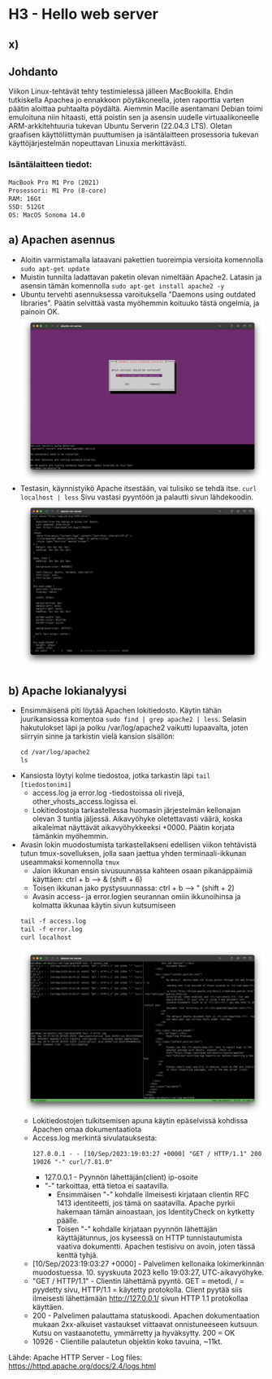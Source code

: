 # H3 - Hello web server

## x)


## Johdanto

Viikon Linux-tehtävät tehty testimielessä jälleen MacBookilla. Ehdin tutkiskella Apachea jo ennakkoon pöytäkoneella, joten raporttia varten päätin aloittaa puhtaalta pöydältä. Aiemmin Macille asentamani Debian toimi emuloituna niin hitaasti, että poistin sen ja asensin uudelle virtuaalikoneelle ARM-arkkitehtuuria tukevan Ubuntu Serverin (22.04.3 LTS). Oletan graafisen käyttöliittymän puuttumisen ja isäntälaitteen prosessoria tukevan käyttöjärjestelmän nopeuttavan Linuxia merkittävästi. 

### Isäntälaitteen tiedot:
    MacBook Pro M1 Pro (2021)
    Prosessori: M1 Pro (8-core)
    RAM: 16Gt
    SSD: 512Gt
    OS: MacOS Sonoma 14.0
    
## a) Apachen asennus

 - Aloitin varmistamalla lataavani pakettien tuoreimpia versioita komennolla ```sudo apt-get update```
 - Muistin tunnilta ladattavan paketin olevan nimeltään Apache2. Latasin ja asensin tämän komennolla ```sudo apt-get install apache2 -y```
 - Ubuntu tervehti asennuksessa varoituksella "Daemons using outdated libraries". Päätin selvittää vasta myöhemmin koituuko tästä ongelmia, ja painoin OK. ![Add item: outdated](img/ubuntu_outdated.png)
 - Testasin, käynnistyikö Apache itsestään, vai tulisiko se tehdä itse. ```curl localhost | less``` Sivu vastasi pyyntöön ja palautti sivun lähdekoodin. ![Add item: curl](img/ubuntu_curl.png)

## b) Apache lokianalyysi
 - Ensimmäisenä piti löytää Apachen lokitiedosto. Käytin tähän juurikansiossa komentoa ```sudo find | grep apache2 | less```. Selasin hakutulokset läpi ja polku /var/log/apache2 vaikutti lupaavalta, joten siirryin sinne ja tarkistin vielä kansion sisällön:
   ```
   cd /var/log/apache2
   ls
   ```
 - Kansiosta löytyi kolme tiedostoa, jotka tarkastin läpi ```tail [tiedostonimi]```
     - access.log ja error.log -tiedostoissa oli rivejä, other_vhosts_access.logissa ei.
     - Lokitiedostoja tarkastellessa huomasin järjestelmän kellonajan olevan 3 tuntia jäljessä. Aikavyöhyke oletettavasti väärä, koska aikaleimat näyttävät aikavyöhykkeeksi +0000. Päätin korjata tämänkin myöhemmin.
 - Avasin lokin muodostumista tarkastellakseni edellisen viikon tehtävistä tutun tmux-sovelluksen, jolla saan jaettua yhden terminaali-ikkunan useammaksi komennolla ```tmux```
   - Jaion ikkunan ensin sivusuunnassa kahteen osaan pikanäppäimiä käyttäen: ctrl + b -->  & (shift + 6)
   - Toisen ikkunan jako pystysuunnassa: ctrl + b --> " (shift + 2)
   - Avasin access- ja error.logien seurannan omiin ikkunoihinsa ja kolmatta ikkunaa käytin sivun kutsumiseen
    ```
    tail -f access.log
    tail -f error.log
    curl localhost
    ```
    ![Add file: tmux](img/ubuntu_tmux.png)
   - Lokitiedostojen tulkitsemisen apuna käytin epäselvissä kohdissa Apachen omaa dokumentaatiota
   - Access.log merkintä sivulatauksesta:
     ```
     127.0.0.1 - - [10/Sep/2023:19:03:27 +0000] "GET / HTTP/1.1" 200 19026 "-" curl/7.81.0"
     ```
       - 127.0.0.1 - Pyynnön lähettäjän(client) ip-osoite 
       - "-" tarkoittaa, että tietoa ei saatavilla.
         - Ensimmäisen "-" kohdalle ilmeisesti kirjataan clientin RFC 1413 identiteetti, jos tämä on saatavilla. Apache pyrkii hakemaan tämän ainoastaan, jos IdentityCheck on kytketty päälle.
         - Toisen "-" kohdalle kirjataan pyynnön lähettäjän käyttäjätunnus, jos kyseessä on HTTP tunnistautumista vaativa dokumentti. Apachen testisivu on avoin, joten tässä kenttä tyhjä.
    - [10/Sep/2023:19:03:27 +0000] - Palvelimen kellonaika lokimerkinnän muodostuessa. 10. syyskuuta 2023 kello 19:03:27, UTC-aikavyöhyke.
    - "GET / HTTP/1.1" - Clientin lähettämä pyyntö. GET = metodi, / = pyydetty sivu, HTTP/1.1 = käytetty protokolla. Client pyytää siis ilmeisesti lähettämään http://127.0.0.1/ sivun HTTP 1.1 protokollaa käyttäen.
    - 200 - Palvelimen palauttama statuskoodi. Apachen dokumentaation mukaan 2xx-alkuiset vastaukset viittaavat onnistuneeseen kutsuun. Kutsu on vastaanotettu, ymmärretty ja hyväksytty. 200 = OK
    - 10926 - Clientille palautetun objektin koko tavuina, ~11kt. 

Lähde: Apache HTTP Server - Log files: https://httpd.apache.org/docs/2.4/logs.html
   
